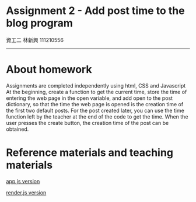 # Assignment 2 - Add post time to the blog program
資工二 林新興 111210556

---
# About homework

Assignments are completed independently using html, CSS and Javascript
At the beginning, create a function to get the current time, store the time of entering the web page in the open variable, and add open to the post dictionary, so that the time the web page is opened is the creation time of the first two default posts.
For the post created later, you can use the time function left by the teacher at the end of the code to get the time. When the user presses the create button, the creation time of the post can be obtained.

# Reference materials and teaching materials

[app.js version](https://github.com/VinsOrl/_ws/blob/master/hw2/app.js)

[render.js version](https://github.com/VinsOrl/_ws/blob/master/hw2/render.js)

